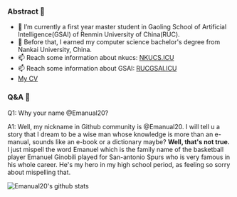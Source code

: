 ### Abstract 👋

<!--
**Emanual20/Emanual20** is a ✨ _special_ ✨ repository because its `README.md` (this file) appears on your GitHub profile.

Here are some ideas to get you started:

- 🔭 I’m currently working on ...
- 🌱 I’m currently learning ...
- 👯 I’m looking to collaborate on ...
- 🤔 I’m looking for help with ...
- 💬 Ask me about ...
- 📫 How to reach me: ...
- 😄 Pronouns: ...
- ⚡ Fun fact: ...
  -->

- 🔭 I’m currently a first year master student in Gaoling School of Artificial Intelligence(GSAI) of Renmin University of China(RUC).
- 🔭 Before that, I earned my computer science bachelor's degree from Nankai University, China.
- 📫 Reach some information about nkucs: [NKUCS.ICU](https://nkucs.icu)
- 📫 Reach some information about GSAI: [RUCGSAI.ICU](http://rucgsai.icu/)
- [My CV](https://github.com/Emanual20/Emanual20/blob/main/CV.pdf)

### Q&A 👋

Q1: Why your name @Emanual20?

A1: Well, my nickname in Github community is @Emanual20. I will tell u a story that I dream to be a wise man whose knowledge is more than an e-manual, sounds like an e-book or a dictionary maybe? **Well, that's not true.** I just mispell the word Emanuel which is the family name of the basketball player Emanuel Ginobili played for San-antonio Spurs who is very famous in his whole career. He's my hero in my high school period, as feeling so sorry about mispelling that.

![Emanual20's github stats](https://github-readme-stats.vercel.app/api?username=Emanual20&theme=radical&hide=prs) 
